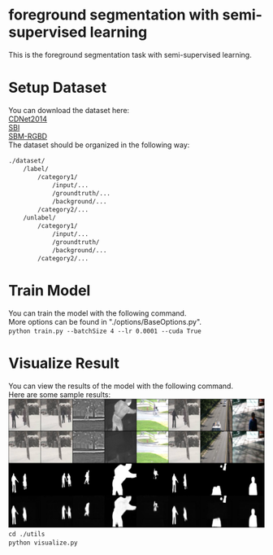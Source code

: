 # foreground segmentation with semi-supervised learning
This is the foreground segmentation task with semi-supervised learning.
# Setup Dataset
You can download the dataset here:  
[CDNet2014](https://www.kaggle.com/datasets/fc82cc044b7e90db502e947e3a4d301a0ff2c498a38b75522543304a40c764f5)  
[SBI](https://sbmi2015.na.icar.cnr.it/SBIdataset.html)  
[SBM-RGBD](https://rgbd2017.na.icar.cnr.it/SBM-RGBDdataset.html#groundtruths)  
The dataset should be organized in the following way:  
```
./dataset/  
    /label/  
        /category1/  
            /input/...  
            /groundtruth/...  
            /background/...  
        /category2/...  
    /unlabel/  
        /category1/  
            /input/...  
            /groundtruth/  
            /background/...  
        /category2/...  
```
# Train Model
You can train the model with the following command.  
More options can be found in "./options/BaseOptions.py".  
`python train.py --batchSize 4 --lr 0.0001 --cuda True`  
# Visualize Result
You can view the results of the model with the following command.  
Here are some sample results:  
![sample](./result/sample.png)  
`cd ./utils`  
`python visualize.py`  

